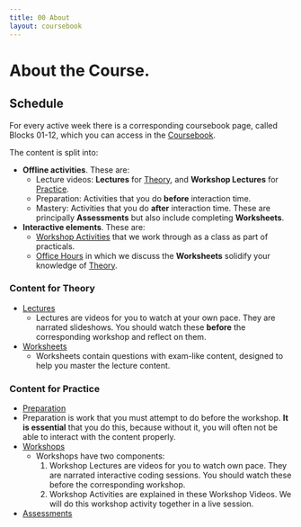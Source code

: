 ```yaml
---
title: 00 About
layout: coursebook
---
```

# About the Course.

## Schedule

For every active week there is a corresponding coursebook page, called Blocks 01-12, which you can access in the [Coursebook](../coursebook.md).

The content is split into:

* **Offline activities**. These are:
  * Lecture videos: **Lectures** for [Theory](#Theory), and **Workshop Lectures** for [Practice](#Practice).
  * Preparation: Activities that you do **before** interaction time.
  * Mastery: Activities that you do **after** interaction time. These are principally **Assessments** but also include completing **Worksheets**.
* **Interactive elements**. These are:
  * [Workshop Activities](#Practice) that we work through as a class as part of practicals.
  * [Office Hours](#Theory) in which we discuss the **Worksheets** solidify your knowledge of [Theory](#Theory).

### Content for Theory <a name="Theory"></a>

* [Lectures](../coursebook-bytype.md#Lectures)
  * Lectures are videos for you to watch at your own pace. They are narrated slideshows. You should watch these **before** the corresponding workshop and reflect on them.
* [Worksheets](../coursebook-bytype.md#Worksheets)
  * Worksheets contain questions with exam-like content, designed to help you master the lecture content.

### Content for Practice <a name="Practice"></a>

* [Preparation](../coursebook-bytype.md#Preparation)
* Preparation is work that you must attempt to do before the workshop. **It is essential** that you do this, because without it, you will often not be able to interact with the content properly.
* [Workshops](../coursebook-bytype.md#Workshops)
  * Workshops have two components:
	1. Workshop Lectures are videos for you to watch own pace. They are narrated interactive coding sessions. You should watch these before the corresponding workshop.
	2. Workshop Activities are explained in these Workshop Videos. We will do this workshop activity together in a live session.
* [Assessments](../coursebook-bytype.md#Assessments)
